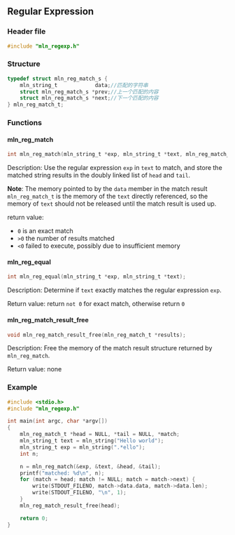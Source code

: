 ## Regular Expression



### Header file

```c
#include "mln_regexp.h"
```



### Structure

```c
typedef struct mln_reg_match_s {
    mln_string_t            data;//匹配的字符串
    struct mln_reg_match_s *prev;//上一个匹配的内容
    struct mln_reg_match_s *next;//下一个匹配的内容
} mln_reg_match_t;
```



### Functions



#### mln_reg_match

```c
int mln_reg_match(mln_string_t *exp, mln_string_t *text, mln_reg_match_t **head, mln_reg_match_t **tail);
```

Description: Use the regular expression `exp` in `text` to match, and store the matched string results in the doubly linked list of `head` and `tail`.

**Note**: The memory pointed to by the `data` member in the match result `mln_reg_match_t` is the memory of the `text` directly referenced, so the memory of `text` should not be released until the match result is used up.

return value:

- `0` is an exact match
- `>0` the number of results matched
- `<0` failed to execute, possibly due to insufficient memory



#### mln_reg_equal

```c
int mln_reg_equal(mln_string_t *exp, mln_string_t *text);
```

Description: Determine if `text` exactly matches the regular expression `exp`.

Return value: return `not 0` for exact match, otherwise return `0`



#### mln_reg_match_result_free

```c
void mln_reg_match_result_free(mln_reg_match_t *results);
```

Description: Free the memory of the match result structure returned by `mln_reg_match`.

Return value: none



### Example

```c
#include <stdio.h>
#include "mln_regexp.h"

int main(int argc, char *argv[])
{
    mln_reg_match_t *head = NULL, *tail = NULL, *match;
    mln_string_t text = mln_string("Hello world");
    mln_string_t exp = mln_string(".*ello");
    int n;

    n = mln_reg_match(&exp, &text, &head, &tail);
    printf("matched: %d\n", n);
    for (match = head; match != NULL; match = match->next) {
        write(STDOUT_FILENO, match->data.data, match->data.len);
        write(STDOUT_FILENO, "\n", 1);
    }
    mln_reg_match_result_free(head);

    return 0;
}
```

